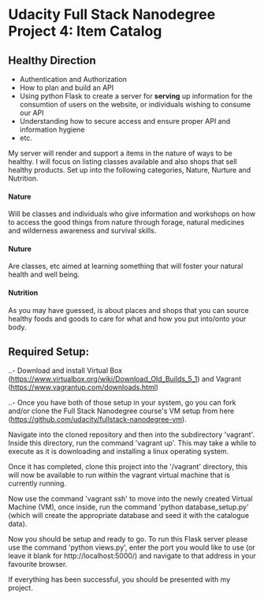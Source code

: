 # Udacity Full Stack Nanodegree Project 4: Item Catalog

## Healthy Direction

- Authentication and Authorization
- How to plan and build an API
- Using python Flask to create a server for **serving** up information for the consumtion of users on the website, or
 individuals wishing to consume our API
- Understanding how to secure access and ensure proper API and information hygiene
- etc.

My server will render and support a items in the nature of ways to be healthy. I will focus on listing classes available
and also shops that sell healthy products. Set up into the following categories, Nature, Nurture and Nutrition.

#### Nature
Will be classes and individuals who give information and workshops on how to access the good things from nature through
forage, natural medicines and wilderness awareness and survival skills.

#### Nuture
Are classes, etc aimed at learning something that will foster your natural health and well being.

#### Nutrition
As you may have guessed, is about places and shops that you can source healthy foods and goods to care for what and how
you put into/onto your body.



## Required Setup:

..- Download and install Virtual Box (https://www.virtualbox.org/wiki/Download_Old_Builds_5_1) and Vagrant (https://www.vagrantup.com/downloads.html)

..- Once you have both of those setup in your system, go you can fork and/or clone the Full Stack Nanodegree course's VM setup from here (https://github.com/udacity/fullstack-nanodegree-vm).

Navigate into the cloned repository and then into the subdirectory 'vagrant'. Inside this directory, run the command 'vagrant up'. This may take a while to execute as it is downloading and installing a linux operating system.

Once it has completed, clone this project into the '/vagrant' directory, this will now be available to run within the vagrant virtual machine that is currently running.

Now use the command 'vagrant ssh' to move into the newly created Virtual Machine (VM), once inside, run the command 'python database_setup.py' (which will create the appropriate database and seed it with the catalogue data).

Now you should be setup and ready to go. To run this Flask server please use the command 'python views.py', enter the port you would like to use (or leave it blank for http://localhost:5000/) and navigate to that address in your favourite browser.

If everything has been successful, you should be presented with my project.
